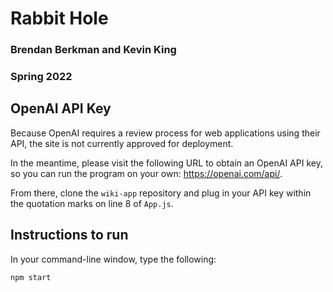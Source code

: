 # Rabbit Hole
### Brendan Berkman and Kevin King
### Spring 2022

## OpenAI API Key

Because OpenAI requires a review process for web applications using their API, the site is not currently approved for deployment. 

In the meantime, please visit the following URL to obtain an OpenAI API key, so you can run the program on your own: https://openai.com/api/.

From there, clone the `wiki-app` repository and plug in your API key within the quotation marks on line 8 of `App.js`. 

## Instructions to run

In your command-line window, type the following: 

```bash
npm start
```
